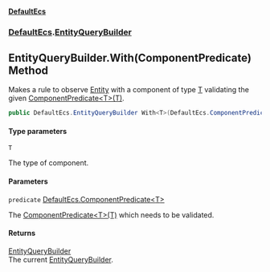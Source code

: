 #### [DefaultEcs](DefaultEcs.md 'DefaultEcs')
### [DefaultEcs](DefaultEcs.md#DefaultEcs 'DefaultEcs').[EntityQueryBuilder](EntityQueryBuilder.md 'DefaultEcs.EntityQueryBuilder')

## EntityQueryBuilder.With<T>(ComponentPredicate<T>) Method

Makes a rule to observe [Entity](Entity.md 'DefaultEcs.Entity') with a component of type [T](EntityQueryBuilder.With_T_(ComponentPredicate_T_).md#DefaultEcs.EntityQueryBuilder.With_T_(DefaultEcs.ComponentPredicate_T_).T 'DefaultEcs.EntityQueryBuilder.With<T>(DefaultEcs.ComponentPredicate<T>).T') validating the given [ComponentPredicate&lt;T&gt;(T)](ComponentPredicate_T_(T).md 'DefaultEcs.ComponentPredicate<T>(T)').

```csharp
public DefaultEcs.EntityQueryBuilder With<T>(DefaultEcs.ComponentPredicate<T> predicate);
```
#### Type parameters

<a name='DefaultEcs.EntityQueryBuilder.With_T_(DefaultEcs.ComponentPredicate_T_).T'></a>

`T`

The type of component.
#### Parameters

<a name='DefaultEcs.EntityQueryBuilder.With_T_(DefaultEcs.ComponentPredicate_T_).predicate'></a>

`predicate` [DefaultEcs.ComponentPredicate&lt;](ComponentPredicate_T_(T).md 'DefaultEcs.ComponentPredicate<T>(T)')[T](EntityQueryBuilder.With_T_(ComponentPredicate_T_).md#DefaultEcs.EntityQueryBuilder.With_T_(DefaultEcs.ComponentPredicate_T_).T 'DefaultEcs.EntityQueryBuilder.With<T>(DefaultEcs.ComponentPredicate<T>).T')[&gt;](ComponentPredicate_T_(T).md 'DefaultEcs.ComponentPredicate<T>(T)')

The [ComponentPredicate&lt;T&gt;(T)](ComponentPredicate_T_(T).md 'DefaultEcs.ComponentPredicate<T>(T)') which needs to be validated.

#### Returns
[EntityQueryBuilder](EntityQueryBuilder.md 'DefaultEcs.EntityQueryBuilder')  
The current [EntityQueryBuilder](EntityQueryBuilder.md 'DefaultEcs.EntityQueryBuilder').